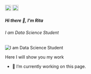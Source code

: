 [<img src='https://cdn.jsdelivr.net/npm/simple-icons@3.0.1/icons/github.svg' alt='github' height='20'>](https://github.com/https://github.com/MargaritaDS)  [<img src='https://cdn.jsdelivr.net/npm/simple-icons@3.0.1/icons/kaggle.svg' alt='kaggle' height='20'>](https://www.kaggle.com/margaritaoleynik)  

##### Hi there 👋, I'm Rita
###### I am Data Science Student
![I am Data Science Student](https://user-images.githubusercontent.com/34706028/142763154-2ddb233c-edd7-46b6-a139-ba4f3c1f4e97.png)

Here I will show you my work 

- 🔭 I’m currently working on this page. 


